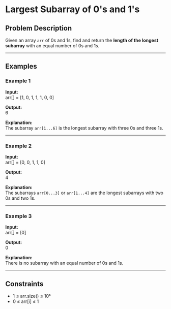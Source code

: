 # Largest Subarray of 0's and 1's

## Problem Description
Given an array `arr` of 0s and 1s, find and return the **length of the longest subarray** with an equal number of 0s and 1s.

---

## Examples

### Example 1
**Input:**  
arr[] = [1, 0, 1, 1, 1, 0, 0]  

**Output:**  
6  

**Explanation:**  
The subarray `arr[1...6]` is the longest subarray with three 0s and three 1s.

---

### Example 2
**Input:**  
arr[] = [0, 0, 1, 1, 0]  

**Output:**  
4  

**Explanation:**  
The subarrays `arr[0...3]` or `arr[1...4]` are the longest subarrays with two 0s and two 1s.

---

### Example 3
**Input:**  
arr[] = [0]  

**Output:**  
0  

**Explanation:**  
There is no subarray with an equal number of 0s and 1s.

---

## Constraints
- 1 ≤ arr.size() ≤ 10⁵  
- 0 ≤ arr[i] ≤ 1  
